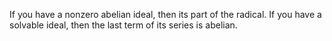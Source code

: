 If you have a nonzero abelian ideal, then its part of the radical. If you have a solvable ideal, then the last term of its series is abelian.